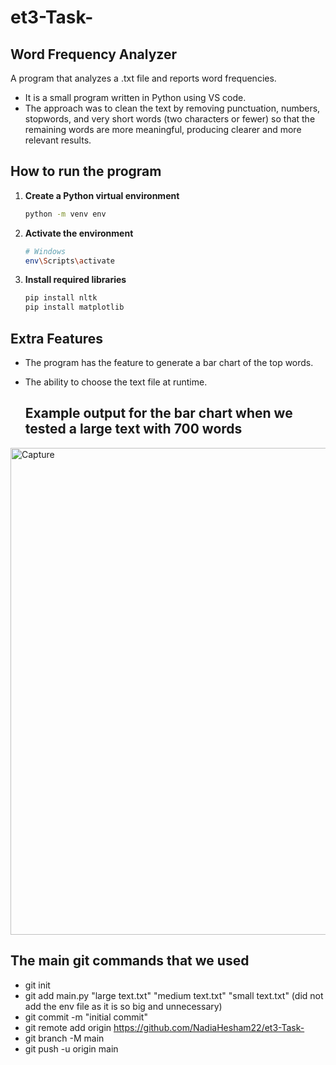 # et3-Task-
## Word Frequency Analyzer
A program that analyzes a .txt file and reports word frequencies.

- It is a small program written in Python using VS code.
- The approach was to clean the text by removing punctuation, numbers, stopwords, and very short words (two characters or fewer) so that the remaining words are more meaningful, producing clearer and more relevant results.

## How to run the program 

1. **Create a Python virtual environment**
    ```bash
    python -m venv env
    ```

2. **Activate the environment**
    ```bash
    # Windows
    env\Scripts\activate
    ```

3. **Install required libraries**
    ```bash
    pip install nltk
    pip install matplotlib
    ```

## Extra Features 
- The program has the feature to generate a bar chart of the top words.
- The ability to choose the text file at runtime.

  ## Example output for the bar chart when we tested a large text with 700 words

<img width="1051" height="779" alt="Capture" src="https://github.com/user-attachments/assets/240c7fda-8516-4a22-9f07-5e620487505f" />


## The main git commands that we used 
- git init
- git add main.py "large text.txt" "medium text.txt" "small text.txt" (did not add the env file as it is so big and unnecessary)
- git commit -m "initial commit"
- git remote add origin https://github.com/NadiaHesham22/et3-Task-
- git branch -M main
- git push -u origin main
  

  
